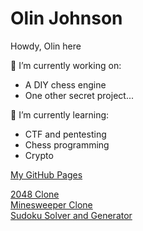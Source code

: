 # Olin Johnson

<!--
**olinjohnson/olinjohnson** is a ✨ _special_ ✨ repository because its `README.md` (this file) appears on your GitHub profile.

Here are some ideas to get you started:

- 👯 I’m looking to collaborate on ...
- 🤔 I’m looking for help with ...
- 💬 Ask me about ...
- 📫 How to reach me: ...
- ⚡ Fun fact: ...
-->
Howdy, Olin here

🔭 I’m currently working on:
<ul>
  <li>A DIY chess engine</li>
  <li>One other secret project...</li>
</ul>

🌱 I’m currently learning:
<ul>
  <li>CTF and pentesting</li>
  <li>Chess programming</li>
  <li>Crypto</li>
</ul>

[My GitHub Pages](https://olinjohnson.github.io)

[2048 Clone](https://github.com/olinjohnson/2048-Game-Clone) <br/>
[Minesweeper Clone](https://github.com/olinjohnson/Minesweeper-game-clone) <br/>
[Sudoku Solver and Generator](https://github.com/olinjohnson/sudoku) <br/>
